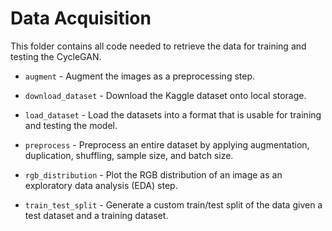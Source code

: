 # Data Acquisition

This folder contains all code needed to retrieve the data for training and testing the CycleGAN.

- `augment` - Augment the images as a preprocessing step.

- `download_dataset` - Download the Kaggle dataset onto local storage.

- `load_dataset` - Load the datasets into a format that is usable for training and testing the model.

- `preprocess` - Preprocess an entire dataset by applying augmentation, duplication, shuffling, sample size, and batch size.

- `rgb_distribution` - Plot the RGB distribution of an image as an exploratory data analysis (EDA) step.

- `train_test_split` - Generate a custom train/test split of the data given a test dataset and a training dataset.
